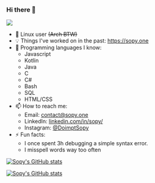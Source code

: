 ### Hi there 👋
![](https://komarev.com/ghpvc/?username=sopyb&color=blueviolet)

- 🐧 Linux user ~~(Arch BTW)~~
- 💡 Things I've worked on in the past: https://sopy.one
- 📘 Programming languages I know: 
  - Javascript
  - Kotlin
  - Java
  - C
  - C#
  - Bash
  - SQL
  - HTML/CSS
- 📫 How to reach me: 
  - Email: contact@sopy.one
  - LinkedIn: [linkedin.com/in/sopy/](https://www.linkedin.com/in/sopy/)
  - Instagram: [@DoimptSopy](https://www.instagram.com/doimptsopy/)
- ⚡ Fun facts: 
  - I once spent 3h debugging a simple syntax error.
  - I misspell words way too often

[![Sopy's GitHub stats](https://github-readme-stats.vercel.app/api?username=sopyb&show_icons=true&theme=midnight-purple&custom_title=Sopy's+GitHub+stats)](https://github.com/anuraghazra/github-readme-stats)

[![Sopy's GitHub stats](https://github-readme-stats.vercel.app/api/top-langs/?username=sopyb&langs_count=6&layout=compact&hide=cmake,html,css&theme=midnight-purple)](https://github.com/anuraghazra/github-readme-stats)
